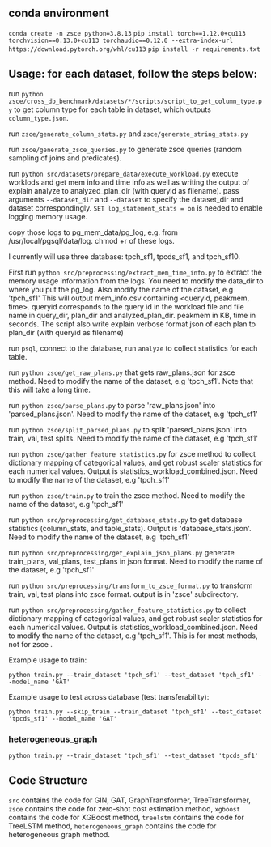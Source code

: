 ## conda environment
`conda create -n zsce python=3.8.13`
`pip install torch==1.12.0+cu113 torchvision==0.13.0+cu113 torchaudio==0.12.0 --extra-index-url https://download.pytorch.org/whl/cu113`
`pip install -r requirements.txt`

## Usage: for each dataset, follow the steps below:

run `python zsce/cross_db_benchmark/datasets/*/scripts/script_to_get_column_type.py` to get column type for each table in dataset, which outputs `column_type.json`.

run `zsce/generate_column_stats.py` and `zsce/generate_string_stats.py`

run `zsce/generate_zsce_queries.py` to generate zsce queries (random sampling of joins and predicates).


run `python src/datasets/prepare_data/execute_workload.py` execute worklods and get mem info and time info as well as writing the output of explain analyze to analyzed_plan_dir (with queryid as filename). pass arguments `--dataset_dir` and `--dataset` to specify the dataset_dir and dataset correspondingly.
`SET log_statement_stats = on` is needed to enable logging memory usage.

copy those logs to pg_mem_data/pg_log, e.g. from /usr/local/pgsql/data/log.
chmod +r of these logs.

I currently will use three database: tpch_sf1, tpcds_sf1, and tpch_sf10.


First run `python src/preprocessing/extract_mem_time_info.py` to extract the memory usage information from the logs. 
You need to modify the data_dir to where you put the pg_log. Also modify the name of the dataset, e.g 'tpch_sf1'
This will output mem_info.csv containing <queryid, peakmem, time>. queryid corresponds to the query id in the workload file and file name in query_dir, plan_dir and analyzed_plan_dir.
peakmem in KB, time in seconds.
The script also write explain verbose format json of each plan to plan_dir (with queryid as filename)


run `psql`, connect to the database, run `analyze` to collect statistics for each table.

run `python zsce/get_raw_plans.py` that gets raw_plans.json for zsce method. Need to modify the name of the dataset, e.g 'tpch_sf1'.   Note that this will take a long time.

run `python zsce/parse_plans.py` to parse 'raw_plans.json' into 'parsed_plans.json'. Need to modify the name of the dataset, e.g 'tpch_sf1'

run `python zsce/split_parsed_plans.py` to split 'parsed_plans.json' into train, val, test splits. Need to modify the name of the dataset, e.g 'tpch_sf1' 


run `python zsce/gather_feature_statistics.py` for zsce method to collect dictionary mapping of categorical values, and get robust scaler statistics for each numerical values. Output is statistics_workload_combined.json. Need to modify the name of the dataset, e.g 'tpch_sf1'


run `python zsce/train.py` to train the zsce method. Need to modify the name of the dataset, e.g 'tpch_sf1'

run `python src/preprocessing/get_database_stats.py` to get database statistics (column_stats, and table_stats). Output is 'database_stats.json'. Need to modify the name of the dataset, e.g 'tpch_sf1'

run `python src/preprocessing/get_explain_json_plans.py` generate train_plans, val_plans, test_plans in json format. Need to modify the name of the dataset, e.g 'tpch_sf1'

run `python src/preprocessing/transform_to_zsce_format.py` to transform train, val, test plans into zsce format. output is in 'zsce' subdirectory.


run `python src/preprocessing/gather_feature_statistics.py` to collect dictionary mapping of categorical values, and get robust scaler statistics for each numerical values. Output is statistics_workload_combined.json. Need to modify the name of the dataset, e.g 'tpch_sf1'. This is for most methods, not for zsce .

Example usage to train:
```
python train.py --train_dataset 'tpch_sf1' --test_dataset 'tpch_sf1' --model_name 'GAT'
```

Example usage to test across database (test transferability):
```
python train.py --skip_train --train_dataset 'tpch_sf1' --test_dataset 'tpcds_sf1' --model_name 'GAT'
```

### heterogeneous_graph
<!-- When you update plan_to_graph code, do not forget to `rm -rf data`, because the graph datset is cached in `data` directory. -->
`python train.py --train_dataset 'tpch_sf1' --test_dataset 'tpcds_sf1'`


## Code Structure

`src` contains the code for GIN, GAT, GraphTransformer, TreeTransformer, `zsce` contains the code for zero-shot cost estimation method, `xgboost` contains the code for XGBoost method, `treelstm` contains the code for TreeLSTM method, `heterogeneous_graph` contains the code for heterogeneous graph method.